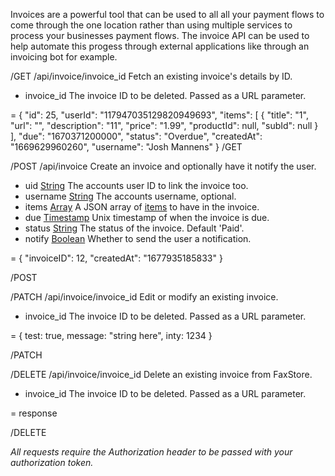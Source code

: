 Invoices are a powerful tool that can be used to all all your payment flows to come through the one location rather than using multiple services to process your businesses payment flows. The invoice API can be used to help automate this progess through external applications like through an invoicing bot for example.

/GET /api/invoice/invoice_id
Fetch an existing invoice's details by ID.

- invoice_id The invoice ID to be deleted. Passed as a URL parameter.

= {
  "id": 25,
  "userId": "117947035129820949693",
  "items": [
    {
      "title": "1",
      "url": "",
      "description": "11",
      "price": "1.99",
      "productId": null,
      "subId": null
    }
  ],
  "due": "1670371200000",
  "status": "Overdue",
  "createdAt": "1669629960260",
  "username": "Josh Mannens"
}
/GET

/POST /api/invoice
Create an invoice and optionally have it notify the user.

- uid [String](/c/faxstore/types#string) The accounts user ID to link the invoice too.
- username [String](/c/faxstore/types#string) The accounts username, optional.
- items [Array](/c/faxstore/types#array) A JSON array of [items](/c/faxstore/types#invoice-items) to have in the invoice.
- due [Timestamp](/c/faxstore/types#timestamp) Unix timestamp of when the invoice is due.
- status [String](/c/faxstore/types#string) The status of the invoice. Default 'Paid'.
- notify [Boolean](/c/faxstore/types#boolean) Whether to send the user a notification.

= {
    "invoiceID": 12,
    "createdAt": "1677935185833"
}

/POST

/PATCH /api/invoice/invoice_id
Edit or modify an existing invoice.

- invoice_id The invoice ID to be deleted. Passed as a URL parameter.

= {
  test: true,
  message: "string here",
  inty: 1234
}

/PATCH

/DELETE /api/invoice/invoice_id
Delete an existing invoice from FaxStore.

- invoice_id The invoice ID to be deleted. Passed as a URL parameter.

= response

/DELETE

*All requests require the Authorization header to be passed with your authorization token.*
